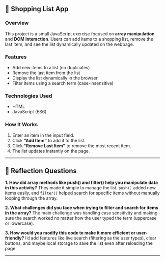## 🛒 Shopping List App

### Overview

This project is a small JavaScript exercise focused on **array manipulation** and **DOM interaction**.
Users can add items to a shopping list, remove the last item, and see the list dynamically updated on the webpage.

### Features

* Add new items to a list (no duplicates)
* Remove the last item from the list
* Display the list dynamically in the browser
* Filter items using a search term (case-insensitive)

### Technologies Used

* HTML
* JavaScript (ES6)

### How It Works

1. Enter an item in the input field.
2. Click **“Add Item”** to add it to the list.
3. Click **“Remove Last Item”** to remove the most recent item.
4. The list updates instantly on the page.

---

## 🧠 Reflection Questions

**1. How did array methods like push() and filter() help you manipulate data in this activity?**
They made it simple to manage the list.
`push()` added new items easily, and `filter()` helped search for specific items without manually looping through the array.

**2. What challenges did you face when trying to filter and search for items in the array?**
The main challenge was handling case sensitivity and making sure the search worked no matter how the user typed the term (uppercase or lowercase).

**3. How would you modify this code to make it more efficient or user-friendly?**
I’d add features like live search (filtering as the user types), clear buttons, and maybe local storage to save the list even after reloading the page.

---
